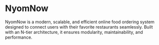 # NyomNow
NyomNow is a modern, scalable, and efficient online food ordering system designed to connect users with their favorite restaurants seamlessly. Built with an N-tier architecture, it ensures modularity, maintainability, and performance.
